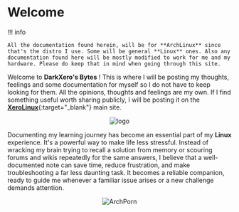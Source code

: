 # Welcome

!!! info

    All the documentation found herein, will be for **ArchLinux** since that's the distro I use. Some will be general **Linux** ones. Also any documentation found here will be mostly modified to work for me and my hardware. Please do keep that in mind when going through this site.

Welcome to **DarkXero's Bytes** ! This is where I will be posting my thoughts, feelings and some documentation for myself so I do not have to keep looking for them. All the opinions, thoughts and feelings are my own. If I find something useful worth sharing publicly, I will be posting it on the [**XeroLinux**](https://xerolinux.xyz){:target="_blank"} main site.

<p align="center">
    <img src="https://i.imgur.com/ZAvPAkx.png" alt="logo">
</p>

Documenting my learning journey has become an essential part of my **Linux** experience. It's a powerful way to make life less stressful. Instead of wracking my brain trying to recall a solution from memory or scouring forums and wikis repeatedly for the same answers, I believe that a well-documented note can save time, reduce frustration, and make troubleshooting a far less daunting task. It becomes a reliable companion, ready to guide me whenever a familiar issue arises or a new challenge demands attention.

<p align="center">
    <img src="https://i.imgur.com/TgVQf9z.png" alt="ArchPorn">
</p>



